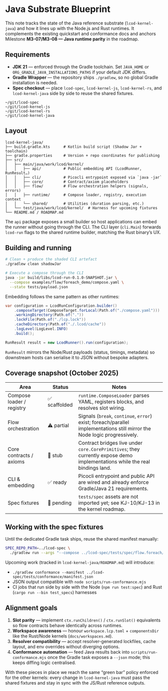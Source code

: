 # Java Substrate Blueprint

This note tracks the state of the Java reference substrate (`lcod-kernel-java`) and how it lines up with the Node.js and Rust runtimes. It complements the existing quickstart and conformance docs and anchors Milestone **M3-07/M3-08 — Java runtime parity** in the roadmap.

## Requirements

- **JDK 21** — enforced through the Gradle toolchain. Set `JAVA_HOME` or `ORG_GRADLE_JAVA_INSTALLATIONS_PATHS` if your default JDK differs.
- **Gradle Wrapper** — the repository ships `./gradlew`, so no global Gradle installation is needed.
- **Spec checkout** — place `lcod-spec`, `lcod-kernel-js`, `lcod-kernel-rs`, and `lcod-kernel-java` side by side to reuse the shared fixtures.

```text
~/git/lcod-spec
~/git/lcod-kernel-js
~/git/lcod-kernel-rs
~/git/lcod-kernel-java
```

## Layout

```
lcod-kernel-java/
├── build.gradle.kts      # Kotlin build script (Shadow Jar + toolchain)
├── gradle.properties     # Version + repo coordinates for publishing
├── src/
│   ├── main/java/work/lcod/kernel/
│   │   ├── api/          # Public embedding API (LcodRunner, RunResult…)
│   │   ├── cli/          # Picocli entrypoint exposed via `java -jar`
│   │   ├── core/         # Contract/axiom placeholders
│   │   ├── flow/         # Flow orchestration helpers (signals, errors)
│   │   ├── runtime/      # Compose loader, registry, execution context
│   │   └── shared/       # Utilities (duration parsing, etc.)
│   └── test/java/work/lcod/kernel/  # Harness for upcoming fixtures
└── README.md / ROADMAP.md
```

The `api` package exposes a small builder so host applications can embed the runner without going through the CLI. The CLI layer (`cli.Main`) forwards `lcod-run` flags to the shared runtime builder, matching the Rust binary’s UX.

## Building and running

```bash
# Clean + produce the shaded CLI artefact
./gradlew clean shadowJar

# Execute a compose through the CLI
java -jar build/libs/lcod-run-0.1.0-SNAPSHOT.jar \
  --compose examples/flow/foreach_demo/compose.yaml \
  --state tests/payload.json
```

Embedding follows the same pattern as other runtimes:

```java
var configuration = LcodRunConfiguration.builder()
    .composeTarget(ComposeTarget.forLocal(Path.of("./compose.yaml")))
    .workingDirectory(Path.of("."))
    .lockFile(Path.of("./lcp.lock"))
    .cacheDirectory(Path.of("./.lcod/cache"))
    .logLevel(LogLevel.INFO)
    .build();

RunResult result = new LcodRunner().run(configuration);
```

`RunResult` mirrors the Node/Rust payloads (status, timings, metadata) so downstream hosts can serialise it to JSON without bespoke adapters.

## Coverage snapshot (October 2025)

| Area | Status | Notes |
|------|--------|-------|
| Compose loader / registry | ✅ scaffolded | `runtime.ComposeLoader` parses YAML, registers blocks, and resolves slot wiring. |
| Flow orchestration | ⚠️ partial | Signals (`break`, `continue`, `error`) exist; foreach/parallel implementations still mirror the Node logic progressively. |
| Core contracts / axioms | 🚧 stub | Contract bridges live under `core.CorePrimitives`; they currently expose demo implementations while the real bindings land. |
| CLI & embedding | ✅ ready | Picocli entrypoint and public API are wired and already enforce Gradle/Java 21 requirements. |
| Spec fixtures | 🚧 pending | `tests/spec` assets are not imported yet; see KJ-10/KJ-13 in the kernel roadmap. |

## Working with the spec fixtures

Until the dedicated Gradle task ships, reuse the shared manifest manually:

```bash
SPEC_REPO_PATH=../lcod-spec \
  ./gradlew run --args "--compose ../lcod-spec/tests/spec/flow.foreach/compose.yaml --json"
```

Upcoming work (tracked in `lcod-kernel-java/ROADMAP.md`) will introduce:

- `./gradlew conformance --manifest ../lcod-spec/tests/conformance/manifest.json`
- JSON output compatible with `node scripts/run-conformance.mjs`
- CI jobs that run side by side with the Node (`npm run test:spec`) and Rust (`cargo run --bin test_specs`) harnesses

## Alignment goals

1. **Slot parity** — implement `ctx.runChildren()` / `ctx.runSlot()` equivalents so flow contracts behave identically across runtimes.
2. **Workspace awareness** — honour `workspace.lcp.toml` + `componentsDir` like the Rust/Node kernels (`docs/workspaces.md`).
3. **Resolver compatibility** — accept resolver-generated lockfiles, cache layout, and env overrides without diverging options.
4. **Conformance automation** — feed Java results back into `scripts/run-conformance.mjs` once the Gradle task exposes a `--json` mode; this keeps diffing logic centralised.

With these pieces in place we reach the same “green bar” policy enforced for the other kernels: every change in `lcod-kernel-java` must pass the shared fixtures and stay in sync with the JS/Rust reference outputs.
